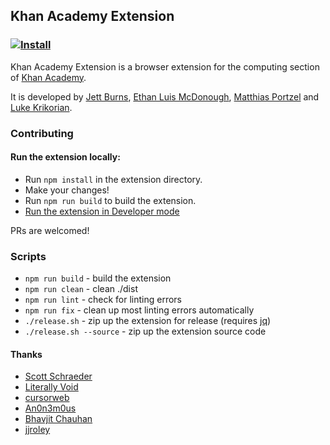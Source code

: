 ## Khan Academy Extension
### [![Install](https://storage.googleapis.com/chrome-gcs-uploader.appspot.com/image/WlD8wC6g8khYWPJUsQceQkhXSlv1/iNEddTyWiMfLSwFD6qGq.png)](https://chrome.google.com/webstore/detail/the-khan-academy-extensio/gniggljddhajnfbkjndcgnomkddfcial)
Khan Academy Extension is a browser extension for the computing section of [Khan Academy](https://khanacademy.org).


It is developed by [Jett Burns](https://github.com/jettburns14), [Ethan Luis McDonough](https://github.com/EthanLuisMcDonough), [Matthias Portzel](https://github.com/MatthiasPortzel) and [Luke Krikorian](https://github.com/lukekrikorian).

### Contributing
#### Run the extension locally:
* Run `npm install` in the extension directory.
* Make your changes!
* Run `npm run build` to build the extension.
* [Run the extension in Developer mode](https://developer.chrome.com/extensions/getstarted#unpacked)

PRs are welcomed!

### Scripts
* `npm run build` - build the extension
* `npm run clean` - clean ./dist
* `npm run lint` - check for linting errors
* `npm run fix` - clean up most linting errors automatically
* `./release.sh` - zip up the extension for release (requires [jq](https://github.com/stedolan/jq))
* `./release.sh --source` - zip up the extension source code

#### Thanks
* [Scott Schraeder](https://github.com/CosignCosine)
* [Literally Void](https://github.com/LiterallyVoid)
* [cursorweb](https://github.com/cursorweb)
* [An0n3m0us](https://github.com/An0n3m0us)
* [Bhavjit Chauhan](https://github.com/bhavjitChauhan)
* [jjroley](https://github.com/jjroley)
